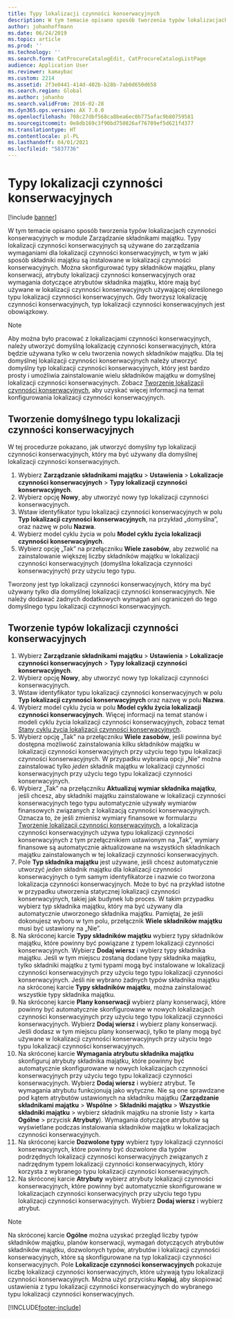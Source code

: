 ```yaml
---
title: Typy lokalizacji czynności konserwacyjnych
description: W tym temacie opisano sposób tworzenia typów lokalizacjach czynności konserwacyjnych w module Zarządzanie składnikami majątku.
author: johanhoffmann
ms.date: 06/24/2019
ms.topic: article
ms.prod: ''
ms.technology: ''
ms.search.form: CatProcureCatalogEdit, CatProcureCatalogListPage
audience: Application User
ms.reviewer: kamaybac
ms.custom: 2214
ms.assetid: 2f3e0441-414d-402b-b28b-7ab0d650d658
ms.search.region: Global
ms.author: johanho
ms.search.validFrom: 2016-02-28
ms.dyn365.ops.version: AX 7.0.0
ms.openlocfilehash: 708c27dbf568ca8bea6ec0b775afac9b80759581
ms.sourcegitcommit: 0e8db169c3f90bd750826af76709ef5d621fd377
ms.translationtype: HT
ms.contentlocale: pl-PL
ms.lasthandoff: 04/01/2021
ms.locfileid: "5837736"
---
```

# <a name="functional-location-types"></a>Typy lokalizacji czynności konserwacyjnych

[!include [banner](../../includes/banner.md)]

 

W tym temacie opisano sposób tworzenia typów lokalizacjach czynności konserwacyjnych w module Zarządzanie składnikami majątku. Typy lokalizacji czynności konserwacyjnych są używane do zarządzania wymaganiami dla lokalizacji czynności konserwacyjnych, w tym w jaki sposób składniki majątku są instalowane w lokalizacji czynności konserwacyjnych. Można skonfigurować typy składników majątku, plany konserwacji, atrybuty lokalizacji czynności konserwacyjnych oraz wymagania dotyczące atrybutów składnika majątku, które mają być używane w lokalizacji czynności konserwacyjnych używającej określonego typu lokalizacji czynności konserwacyjnych. Gdy tworzysz lokalizację czynności konserwacyjnych, typ lokalizacji czynności konserwacyjnych jest obowiązkowy.

>[!NOTE] 
>Aby można było pracować z lokalizacjami czynności konserwacyjnych, należy utworzyć domyślną lokalizację czynności konserwacyjnych, która będzie używana tylko w celu tworzenia nowych składników majątku. Dla tej domyślnej lokalizacji czynności konserwacyjnych należy utworzyć domyślny typ lokalizacji czynności konserwacyjnych, który jest bardzo prosty i umożliwia zainstalowanie wielu składników majątku w domyślnej lokalizacji czynności konserwacyjnych. Zobacz [Tworzenie lokalizacji czynności konserwacyjnych](../functional-locations/create-functional-locations.md), aby uzyskać więcej informacji na temat konfigurowania lokalizacji czynności konserwacyjnych.

## <a name="create-a-default-functional-location-type"></a>Tworzenie domyślnego typu lokalizacji czynności konserwacyjnych

W tej procedurze pokazano, jak utworzyć domyślny typ lokalizacji czynności konserwacyjnych, który ma być używany dla domyślnej lokalizacji czynności konserwacyjnych.

1. Wybierz **Zarządzanie składnikami majątku** > **Ustawienia** > **Lokalizacje czynności konserwacyjnych** > **Typy lokalizacji czynności konserwacyjnych**.
2. Wybierz opcję **Nowy**, aby utworzyć nowy typ lokalizacji czynności konserwacyjnych.
3. Wstaw identyfikator typu lokalizacji czynności konserwacyjnych w polu **Typ lokalizacji czynności konserwacyjnych**, na przykład „domyślna”, oraz nazwę w polu **Nazwa**.
4. Wybierz model cyklu życia w polu **Model cyklu życia lokalizacji czynności konserwacyjnych**.
5. Wybierz opcję „Tak” na przełączniku **Wiele zasobów**, aby zezwolić na zainstalowanie większej liczby składników majątku w lokalizacji czynności konserwacyjnych (domyślna lokalizacja czynności konserwacyjnych) przy użyciu tego typu.

Tworzony jest typ lokalizacji czynności konserwacyjnych, który ma być używany tylko dla domyślnej lokalizacji czynności konserwacyjnych. Nie należy dodawać żadnych dodatkowych wymagań ani ograniczeń do tego domyślnego typu lokalizacji czynności konserwacyjnych.


## <a name="create-functional-location-types"></a>Tworzenie typów lokalizacji czynności konserwacyjnych

1. Wybierz **Zarządzanie składnikami majątku** > **Ustawienia** > **Lokalizacje czynności konserwacyjnych** > **Typy lokalizacji czynności konserwacyjnych**.
2. Wybierz opcję **Nowy**, aby utworzyć nowy typ lokalizacji czynności konserwacyjnych.
3. Wstaw identyfikator typu lokalizacji czynności konserwacyjnych w polu **Typ lokalizacji czynności konserwacyjnych** oraz nazwę w polu **Nazwa**.
4. Wybierz model cyklu życia w polu **Model cyklu życia lokalizacji czynności konserwacyjnych**. Więcej informacji na temat stanów i modeli cyklu życia lokalizacji czynności konserwacyjnych, zobacz temat [Stany cyklu życia lokalizacji czynności konserwacyjnych](../setup-for-functional-locations/functional-location-stages.md).
5. Wybierz opcję „Tak” na przełączniku **Wiele zasobów**, jeśli powinna być dostępna możliwość zainstalowania kilku składników majątku w lokalizacji czynności konserwacyjnych przy użyciu tego typu lokalizacji czynności konserwacyjnych. W przypadku wybrania opcji „Nie” można zainstalować tylko *jeden* składnik majątku w lokalizacji czynności konserwacyjnych przy użyciu tego typu lokalizacji czynności konserwacyjnych.
6. Wybierz „Tak” na przełączniku **Aktualizuj wymiar składnika majątku**, jeśli chcesz, aby składniki majątku zainstalowane w lokalizacji czynności konserwacyjnych tego typu automatycznie używały wymiarów finansowych związanych z lokalizacją czynności konserwacyjnych. Oznacza to, że jeśli zmienisz wymiary finansowe w formularzu [Tworzenie lokalizacji czynności konserwacyjnych](../functional-locations/create-functional-locations.md), a lokalizacja czynności konserwacyjnych używa typu lokalizacji czynności konserwacyjnych z tym przełącznikiem ustawionym na „Tak”, wymiary finansowe są automatycznie aktualizowane na wszystkich składnikach majątku zainstalowanych w tej lokalizacji czynności konserwacyjnych.
7. Pole **Typ składnika majątku** jest używane, jeśli chcesz automatycznie utworzyć *jeden* składnik majątku dla lokalizacji czynności konserwacyjnych o tym samym identyfikatorze i nazwie co tworzona lokalizacja czynności konserwacyjnych. Może to być na przykład istotne w przypadku utworzenia statycznej lokalizacji czynności konserwacyjnych, takiej jak budynek lub proces. W takim przypadku wybierz typ składnika majątku, który ma być używany dla automatycznie utworzonego składnika majątku. Pamiętaj, że jeśli dokonujesz wyboru w tym polu, przełącznik **Wiele składników majątku** musi być ustawiony na „Nie”.
8. Na skróconej karcie **Typy składników majątku** wybierz typy składników majątku, które powinny być powiązane z typem lokalizacji czynności konserwacyjnych. Wybierz **Dodaj wiersz** i wybierz typy składnika majątku. Jeśli w tym miejscu zostaną dodane typy składnika majątku, tylko składniki majątku z tymi typami mogą być instalowane w lokalizacji czynności konserwacyjnych przy użyciu tego typu lokalizacji czynności konserwacyjnych. Jeśli nie wybrano żadnych typów składnika majątku na skróconej karcie **Typy składników majątku**, można zainstalować wszystkie typy składnika majątku.
9. Na skróconej karcie **Plany konserwacji** wybierz plany konserwacji, które powinny być automatycznie skonfigurowane w nowych lokalizacjach czynności konserwacyjnych przy użyciu tego typu lokalizacji czynności konserwacyjnych. Wybierz **Dodaj wiersz** i wybierz plany konserwacji. Jeśli dodasz w tym miejscu plany konserwacji, tylko te plany mogą być używane w lokalizacji czynności konserwacyjnych przy użyciu tego typu lokalizacji czynności konserwacyjnych.
10. Na skróconej karcie **Wymagania atrybutu składnika majątku** skonfiguruj atrybuty składnika majątku, które powinny być automatycznie skonfigurowane w nowych lokalizacjach czynności konserwacyjnych przy użyciu tego typu lokalizacji czynności konserwacyjnych. Wybierz **Dodaj wiersz** i wybierz atrybut. Te wymagania atrybutu funkcjonują jako wytyczne. Nie są one sprawdzane pod kątem atrybutów ustawionych na składniku majątku (**Zarządzanie składnikami majątku** > **Wspólne** > **Składniki majątku** > **Wszystkie składniki majątku** > wybierz składnik majątku na stronie listy > karta **Ogólne** > przycisk **Atrybuty**). Wymagania dotyczące atrybutów są wyświetlane podczas instalowania składników majątku w lokalizacjach czynności konserwacyjnych.
11. Na skróconej karcie **Dozwolone typy** wybierz typy lokalizacji czynności konserwacyjnych, które powinny być dozwolone dla typów podrzędnych lokalizacji czynności konserwacyjnych związanych z nadrzędnym typem lokalizacji czynności konserwacyjnych, który korzysta z wybranego typu lokalizacji czynności konserwacyjnych.
12. Na skróconej karcie **Atrybuty** wybierz atrybuty lokalizacji czynności konserwacyjnych, które powinny być automatycznie skonfigurowane w lokalizacjach czynności konserwacyjnych przy użyciu tego typu lokalizacji czynności konserwacyjnych. Wybierz **Dodaj wiersz** i wybierz atrybut.


>[!NOTE] 
>Na skróconej karcie **Ogólne** można uzyskać przegląd liczby typów składników majątku, planów konserwacji, wymagań dotyczących atrybutów składników majątku, dozwolonych typów, atrybutów i lokalizacji czynności konserwacyjnych, które są skonfigurowane na typ lokalizacji czynności konserwacyjnych. Pole **Lokalizacje czynności konserwacyjnych** pokazuje liczbę lokalizacji czynności konserwacyjnych, które używają typu lokalizacji czynności konserwacyjnych. Można użyć przycisku **Kopiuj**, aby skopiować ustawienia z typu lokalizacji czynności konserwacyjnych do wybranego typu lokalizacji czynności konserwacyjnych.


[!INCLUDE[footer-include](../../../includes/footer-banner.md)]